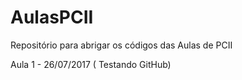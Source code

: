 ﻿# AulasPCII
Repositório para abrigar os códigos das Aulas de PCII 

Aula 1 - 26/07/2017 ( Testando GitHub)
